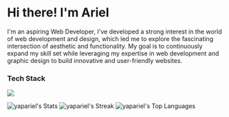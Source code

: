  <h1>Hi there! I'm Ariel</h1> 
<p>I'm an aspiring Web Developer, I've developed a strong interest in the world of web development and design, which led me to explore the fascinating intersection of aesthetic and functionality. My goal is to continuously expand my skill set while leveraging my expertise in web development and graphic design to build innovative and user-friendly websites.</p>

### Tech Stack
<img src="https://skillicons.dev/icons?i=html,css,js,react,git,github,photoshop,figma,vscode&theme=dark&perline=10" />


![yapariel's Stats](https://github-readme-stats.vercel.app/api?username=yapariel&theme=vue-dark&show_icons=true&hide_border=true&count_private=true)
![yapariel's Streak](https://github-readme-streak-stats.herokuapp.com/?user=yapariel&theme=vue-dark&hide_border=true)
![yapariel's Top Languages](https://github-readme-stats.vercel.app/api/top-langs/?username=yapariel&theme=vue-dark&show_icons=true&hide_border=true&layout=compact)
